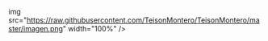 img src="https://raw.githubusercontent.com/TeisonMontero/TeisonMontero/master/imagen.png" width="100%" />
